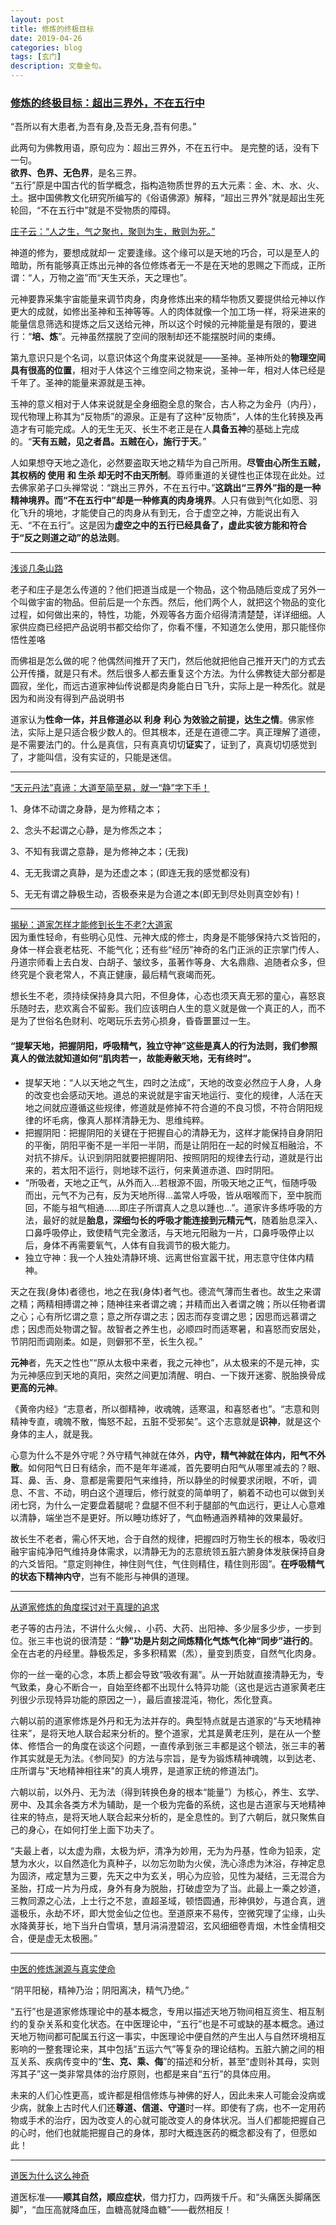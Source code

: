 ```yaml
---
layout: post
title: 修炼的终极目标
date: 2019-04-26
categories: blog
tags: [玄门]
description: 文章金句。
---
```


### [修炼的终极目标：超出三界外，不在五行中](http://wemedia.ifeng.com/76080945/wemedia.shtml)

“吾所以有大患者,为吾有身,及吾无身,吾有何患。”


此两句为佛教用语，原句应为：超出三界外，不在五行中。 是完整的话，没有下一句。<br>
**欲界、色界、无色界**，是名三界。<br>
“五行”原是中国古代的哲学概念，指构造物质世界的五大元素：金、木、水、火、土。据中国佛教文化研究所编写的《俗语佛源》解释，“超出三界外”就是超出生死轮回，“不在五行中”就是不受物质的障碍。


[庄子云：“人之生，气之聚也，聚则为生，散则为死。”](http://blog.sina.com.cn/s/blog_6175b0cf0102x4f2.html)


神道的修为，要想成就却一 定要逢缘。这个缘可以是天地的巧合，可以是至人的暗助，所有能够真正炼出元神的各位修炼者无一不是在天地的恩赐之下而成，正所谓：“人，万物之盗”而“天生天杀，天之理也”。


元神要靠采集宇宙能量来调节肉身，肉身修炼出来的精华物质又要提供给元神以作更大的成就，如修出圣神和玉神等等。人的肉体就像一个加工场一样，将采进来的能量信息筛选和提炼之后又送给元神，所以这个时候的元神能量是有限的，要进行：“**培、炼**”。元神虽然摆脱了空间的限制却还不能摆脱时间的束缚。


第九意识只是个名词，以意识体这个角度来说就是——圣神。圣神所处的**物理空间具有很高的位置**，相对于人体这个三维空间之物来说，圣神一年，相对人体已经是千年了。圣神的能量来源就是玉神。


玉神的意义相对于人体来说就是全身细胞全息的聚合，古人称之为金丹（内丹），现代物理上称其为“反物质”的源泉。正是有了这种“反物质”，人体的生化转换及再造才有可能完成。人的无生无灭、长生不老正是在人**具备五神**的基础上完成的。“**天有五贼，见之者昌。五贼在心，施行于天**。”


人如果想夺天地之造化，必然要盗取天地之精华为自己所用。**尽管由心所生五贼，其权柄的 使用 和 生杀 却无时不由天所制**。尊师重道的关键性也正体现在此处。过去佛家弟子口头禅常说：“跳出三界外，不在五行中。”**这跳出“三界外”指的是一种精神境界。而“不在五行中”却是一种修真的肉身境界**。人只有做到气化如愿、羽化飞升的境地，才能使自己的肉身从有到无，合于虚空之神，方能说出有入无、“不在五行”。这是因为**虚空之中的五行已经具备了，虚此实彼方能和符合于“反之则道之动”的总法则**。

----

[浅谈几条山路](http://blog.sina.com.cn/s/blog_6175b0cf0102yn6y.html)


老子和庄子是怎么传道的？他们把道当成是一个物品，这个物品随后变成了另外一个叫做宇宙的物品。但前后是一个东西。然后，他们两个人，就把这个物品的变化过程，如何做出来的，特性，功能，外观等各方面介绍得清清楚楚，详详细细。人家供应商已经把产品说明书都交给你了，你看不懂，不知道怎么使用，那只能怪你悟性差咯


而佛祖是怎么做的呢？他偶然间推开了天门，然后他就把他自己推开天门的方式去公开传播，就是只有术。然后很多人都去重复这个方法。为什么佛教徒大部分都是圆寂，坐化，而远古道家神仙传说都是肉身能白日飞升，实际上是一种炁化。就是因为和尚没有得到产品说明书


道家认为**性命一体，并且修道必以 利身 利心 为效验之前提，达生之情**。佛家修法，实际上是只适合极少数人的。但其根本，还是在道德二字。真正理解了道德，是不需要法门的。什么是真信，只有真真切切**证实**了，证到了，真真切切感觉到了，才能叫信，没有实证的，只能是迷信。

-----

[“天元丹法”真谛：大道至简至易，就一“静”字下手！](http://blog.sina.com.cn/s/blog_6175b0cf0102ymtq.html)


1、身体不动谓之身静，是为修精之本；


2、念头不起谓之心静，是为修炁之本；


3、不知有我谓之意静，是为修神之本；(无我)


4、无无我谓之真静，是为还虚之本；(即连无我的感觉都没有)


5、无无有谓之静极生动，否极泰来是为合道之本(即无到尽处则真空妙有)！

----

[揭秘：道家怎样才能修到长生不老?大道家](http://blog.sina.com.cn/s/blog_6175b0cf0102yjcp.html)<br>
因为重性轻命，有些明心见性、元神大成的修士，肉身是不能够保持六爻皆阳的，身体一样会衰老枯死、不能气化；还有些“经历”神奇的名门正派的正宗掌门传人、丹道宗师看上去白发、白胡子、皱纹多，虽著作等身、大名鼎鼎、追随者众多，但终究是个衰老常人，不真正健康，最后精气衰竭而死。


想长生不老，须持续保持身具六阳，不但身体，心态也须天真无邪的童心，喜怒哀乐随时去，悲欢离合不留影。我们应该明白人生的意义就是做一个真正的人，而不是为了世俗名色财利、吃喝玩乐去劳心损身，昏昏噩噩过一生。

#### “提挈天地，把握阴阳，呼吸精气，独立守神”这些是真人的行为法则，我们参照真人的做法就知道如何“肌肉若一，故能寿敝天地，无有终时”。
- 提挈天地：“人以天地之气生，四时之法成”，天地的改变必然应于人身，人身的改变也会感动天地。道总的来说就是宇宙天地运行、变化的规律，人活在天地之间就应遵循这些规律，修道就是修掉不符合道的不良习惯，不符合阴阳规律的坏毛病，像真人那样清静无为、思维纯粹。
- 把握阴阳：把握阴阳的关键在于把握自心的清静无为，这样才能保持自身阴阳的平衡，阴阳平衡不是一半阳一半阴，而是让阴阳在一起的时候互相融洽，不对抗不排斥。认识到阴阳就要把握阴阳、按照阴阳的规律去行动，道就是行出来的，若太阳不运行，则地球不运行，何来黄道赤道、四时阴阳。
- “所吸者，天地之正气，从外而入...若根源不固，所吸天地之正气，恒随呼吸而出，元气不为己有，反为天地所得...盖常人呼吸，皆从咽喉而下，至中脘而回，不能与祖气相通......即庄子所谓真人之息以踵也...”。道家许多练呼吸的方法，最好的就是**胎息，深细匀长的呼吸才能连接到元精元气**，随着胎息深入、口鼻呼吸停止，致使精气完全激活，与天地元阳融为一片，口鼻呼吸停止以后，身体不再需要氧气，人体有自我调节的极大能力。
- 独立守神：我一个人独处清静环境、远离世俗宣嚣干扰，用志意守住体内精神。



天之在我(身体)者德也，地之在我(身体)者气也。德流气薄而生者也。故生之来谓之精；两精相搏谓之神；随神往来者谓之魂；并精而出入者谓之魄；所以任物者谓之心；心有所忆谓之意；意之所存谓之志；因志而存变谓之思；因思而远慕谓之虑；因虑而处物谓之智。故智者之养生也，必顺四时而适寒暑，和喜怒而安居处，节阴阳而调刚柔。如是，则僻邪不至，长生久视。”


**元神**者，先天之性也”“原从太极中来者，我之元神也”，从太极来的不是元神，实为元神感应到天地的真阳，突然之间更加清醒、明白、一下拨开迷雾、脱胎换骨成**更高的元神**。


《黄帝内经》“志意者，所以御精神，收魂魄，适寒温，和喜怒者也”。“志意和则精神专直，魂魄不散，悔怒不起，五脏不受邪矣”。这个志意就是**识神**，就是这个身体的主人，就是我。


心意为什么不是外守呢？外守精气神就在体外，**内守，精气神就在体内，阳气不外散**。如何阳气日日有结余，而不是年年递减，首先要明白阳气从哪里减去的？眼、耳、鼻、舌、身、意都是需要阳气来维持，所以静坐的时候要求闭眼，不听，调息、不言、不动，明白这个道理后，修行就变的简单明了，躺着不动也可以做到关闭七窍，为什么一定要盘着腿呢？盘腿不但不利于腿部的气血远行，更让人心意难以清静，端坐岂不是更好。所以睡功练好了，气血畅通涵养精神的效果最好。


故长生不老者，需心怀天地，合于自然的规律，把握四时万物生长的根本，吸收归融宇宙纯净阳气维持身体需求，以清静无为的志意统领五脏六腑身体发肤保持自身的六爻皆阳。“意定则神住，神住则气住，气住则精住，精住则形固”。**在呼吸精气的状态下精神内守**，岂有不能形与神俱的道理。

----

[从道家修炼的角度探讨对于真理的追求](http://blog.sina.com.cn/s/blog_6175b0cf0102ympt.html)


老子等的古丹法，不讲什么火候，、小药、大药、出阳神、多少层多少步，一步到位。张三丰也说的很清楚：**“静”功是片刻之间炼精化气炼气化神“同步”进行的**。全在古老的丹经里。静极炁足，多多积精累（炁），量变到质变，自然气化肉身。


你的一丝一毫的心念，本质上都会导致“吸收有漏”。从一开始就直接清静无为，专气致柔，身心不断合一，自始至终都不出现什么特异功能（这也是远古道家黄老庄列很少示现特异功能的原因之一），最后直接混沌，物化，炁化登真。


六朝以前的道家修炼是外丹和无为法并存的。典型特点就是古道家的“与天地精神往来”，是将天地人联合起来分析的。整个道家，尤其是黄老庄列，是在从一个整体、修悟合一的角度在谈这个问题，一直传承到张三丰都是这个顿法，张三丰的著作其实就是无为法。《参同契》的方法与宗旨，是专为锻炼精神魂魄，以到达老、庄所谓与"天地精神相往来"的真人境界，是道家正统的修道法门。


六朝以前，以外丹、无为法（得到转换色身的根本“能量”）为核心，养生、玄学、房中、及其余各类方术为辅助，是一个极为完备的系统，这也是古道家与天地精神往来的特点，是将天地人联合起来分析的，是全息性的。到了六朝后，就只聚焦自己的身心，在如何打坐上面下功夫了。


“夫最上者，以太虚为鼎，太极为炉，清净为妙用，无为为丹基，性命为铅汞，定慧为水火，以自然造化为真种子，以勿忘勿助为火侯，洗心涤虑为沐浴，存神定息为固济，戒定慧为三要，先天之中为玄关，明心为应验，见性为凝结，三无混合为圣胎，打成一片为丹成，身外有身为脱胎，打破虚空为了当。此最上一乘之妙道，三教同源之心法，上士行之不怠，直超圣域，顿悟圆通，形神俱妙，与道合真，逍遥极乐，永劫不坏，即大觉金仙之位也。至道原来不易传，空微究理了尘缘，山头水降黄芽长，地下当升白雪填，慧月涓涓澄碧沼，玄风细细卷青烟，木性金情相交合，便是虚无太极圈。”

----

[中医的修炼渊源与真实使命](http://blog.sina.com.cn/s/blog_6175b0cf0102ychv.html)


“阴平阳秘，精神乃治；阴阳离决，精气乃绝。”


“五行”也是道家修炼理论中的基本概念，专用以描述天地万物间相互资生、相互制约的复杂关系和变化状态。在中医理论中，“五行”也是不可或缺的基本概念。通过天地万物间都可配属五行这一事实，中医理论中便自然的产生出人与自然环境相互影响的一整套理论来，其中包括“五运六气”等复杂的理论结构。五脏六腑之间的相互关系、疾病传变中的“**生、克、乘、侮**”的描述和分析，甚至“虚则补其母，实则泻其子”这一类非常具体的治疗原则，也都是来自“五行”的具体应用。


未来的人们心性更高，或许都是相信修炼与神佛的好人，因此未来人可能会没病或少病，就象上古时代人们还**尊道、信道、守道**时一样。即使有了病，也不一定用药物或手术的治疗，因为改变人的心就可能改变人的身体状况。当人们都能把握自己的心时，他们也就能把握自己的身体，那时大概连医药的概念都没有了，但愿如此！


----

[道医为什么这么神奇](http://blog.sina.com.cn/s/blog_6175b0cf0102yhlp.html)


道医标准——**顺其自然，顺应症状**，借力打力，四两拨千斤。和“头痛医头脚痛医脚”，“血压高就降血压，血糖高就降血糖”——截然相反！
